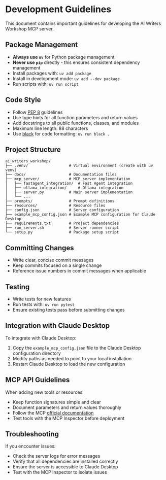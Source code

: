 # Development Guidelines

This document contains important guidelines for developing the AI Writers Workshop MCP server.

## Package Management

- **Always use `uv`** for Python package management
- **Never use `pip`** directly - this ensures consistent dependency management
- Install packages with: `uv add package`
- Install in development mode: `uv add --dev package`
- Run scripts with: `uv run script`

## Code Style

- Follow [PEP 8](https://peps.python.org/pep-0008/) guidelines
- Use type hints for all function parameters and return values
- Add docstrings to all public functions, classes, and modules
- Maximum line length: 88 characters
- Use [black](https://black.readthedocs.io/) for code formatting: `uv run black .`

## Project Structure

```
ai_writers_workshop/
├── .venv/                  # Virtual environment (create with uv venv)
├── docs/                   # Documentation files
├── mcp_server/             # MCP server implementation
│   ├── fastagent_integration/  # Fast Agent integration
│   ├── ollama_integration/     # Ollama integration
│   ├── server.py           # Main server implementation
│   └── ...
├── prompts/                # Prompt definitions
├── resources/              # Resource files
├── config.json             # Server configuration
├── example_mcp_config.json # Example MCP configuration for Claude Desktop
├── requirements.txt        # Project dependencies
├── run_server.sh           # Server runner script
└── setup.py                # Package setup script
```

## Committing Changes

- Write clear, concise commit messages
- Keep commits focused on a single change
- Reference issue numbers in commit messages when applicable

## Testing

- Write tests for new features
- Run tests with: `uv run pytest`
- Ensure existing tests pass before submitting changes

## Integration with Claude Desktop

To integrate with Claude Desktop:

1. Copy the `example_mcp_config.json` file to the Claude Desktop configuration directory
2. Modify paths as needed to point to your local installation
3. Restart Claude Desktop to load the new configuration

## MCP API Guidelines

When adding new tools or resources:

- Keep function signatures simple and clear
- Document parameters and return values thoroughly
- Follow the MCP [official documentation](https://modelcontextprotocol.io)
- Test tools with the MCP Inspector before deployment

## Troubleshooting

If you encounter issues:

- Check the server logs for error messages
- Verify that all dependencies are installed correctly
- Ensure the server is accessible to Claude Desktop
- Test with the MCP Inspector to isolate issues
